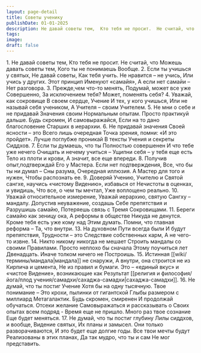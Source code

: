 ```yaml
---
layout: page-detail
title: Советы ученику
publishDate: 01-01-2025
description: Не давай советы тем,  Кто тебя не просит.  Не считай, что  Можешь давать советы тем,  Кого ты не понимаешь  Вообще.  2\. Если ты учишься у святых,  Не давай советы,  Как тебя учить.  Не нравится – не учись...
tags:
image:
draft: false
---
```

1\. Не давай советы тем,  Кто тебя не просит.  Не считай, что  Можешь давать советы тем,  Кого ты не понимаешь  Вообще.  2\. Если ты учишься у святых,  Не давай советы,  Как тебя учить.  Не нравится – не учись,  Или учись у других.  Этот принцип  Именуют «самайя»,  А если нет самайи –  Нет разговора.  3\. Прежде,чем что-то менять,  Подумай, может все уже  Совершенно,  За исключением тебя?  Может, поменять себя?  4\. Уважай, как сокровище  В своем сердце, Учение  И тех, у кого учишься,  Или не называй себя учеником,  А Учителя – своим Учителем.  5\. Не мни о себе и не придавай  Значения своим  Нормальным опытам.  Просто практикуй дальше.  Будь скромен,  И самовыражайся,  Если на то дано благословение  Старших в иерархии.  6\. Не придавай значения  Своей ясности – это  Всего лишь очередная  Точка зрения, помни: «И это пройдет».  Лучше поглубже проникай  В тексты Учения и секреты  Сиддхов.  7\. Если ты думаешь, что ты  Полностью совершенен  И что тебе уже нечего  Очищать и нечему учиться –  Ущипни себя – у тебя еще есть  Тело из плоти и крови,  А значит, все еще впереди.  8\. Получив опыт,подтверждай  Его у Мастера.  Если нет подтверждения,  Все, что бы ты ни думал –  Сны разума,  Очередная иллюзия.  А Мастер для того и нужен,  Чтобы распознать ее.  9\. Доверяй Учению, Учителю и  Святой сангхе, научись «чистому  Видению», избавься от  Нечистоты в оценках, и увидишь,  Что все, о чем ты мечтал,  Уже воплощено реально.  10\. Уважай относительное измерение,  Уважай иерархию, святую  Сангху – мандалу.  Допустив неуважение, создашь  Себе препятствия и  Разрушишь самайю,  Потеряешь связь с Тремя  Сокровищами.  11\. Береги самайю как зеницу ока,  А реформы в обществе  Никуда не денутся.  Кроме тебя есть уже кому над  Этим думать.  Помни, что главная реформа –  Та, что внутри.  13\. На духовном Пути всегда были  И будут препятствия,  Трудности – это  Следствие собственных карм,  А не чего-то извне.  14\. Никто никому никогда не мешает  Строить мандалы со своими  Правилами.  Просто неплохо бы сначала  Этому поучиться лет  Двенадцать.  Иначе толком ничего не  Построишь.  15\. Истинная [[wiki/термины/мандала|мандала]] не снаружи,  А внутри, она строится не из  Кирпича и цемента,  Не из правил и бумаги.  Это – «единый вкус» и «чистое  Видение», возникающие как  Результат [[религия и философия/йога/плод учения/самадхи/сахаджа-самадхи|сахаджа-самадхи]].  16\. Не думай, что ты постиг Учение  Хотя бы на одну тысячную.  Твое понимание –  Это крохи, пылинки от гигантской  Глыбы размером с миллиард  Метагалактик.  Будь скромен, смиренен  И продолжай обучаться.  Отсеки желание  Самовыражаться и рассказывать о  Своих опытах всем подряд \-  Время еще не пришло.  Много раз твое сознание  Еще будет меняться.  17\. Не думай, что ты постиг глубину  Лилы сиддхов, и вообще,  Видение святых,  Их планы и замысел.  Они только разворачиваются,  И это будет еще долгие годы.  Все твои мечты будут  Реализованы в этих планах,  Да так мудро, что ты и сам  Не мог представить.
  
